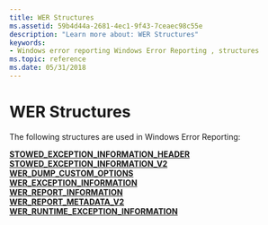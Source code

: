```yaml
---
title: WER Structures
ms.assetid: 59b4d44a-2681-4ec1-9f43-7ceaec98c55e
description: "Learn more about: WER Structures"
keywords:
- Windows error reporting Windows Error Reporting , structures
ms.topic: reference
ms.date: 05/31/2018
---
```


# WER Structures

The following structures are used in Windows Error Reporting:

<dl>

[**STOWED\_EXCEPTION\_INFORMATION\_HEADER**](stowed-exception-information-header.md)  
[**STOWED\_EXCEPTION\_INFORMATION\_V2**](stowed-exception-information-v2.md)  
[**WER\_DUMP\_CUSTOM\_OPTIONS**](/windows/desktop/api/Werapi/ns-werapi-wer_dump_custom_options)  
[**WER\_EXCEPTION\_INFORMATION**](/windows/desktop/api/Werapi/ns-werapi-wer_exception_information)  
[**WER\_REPORT\_INFORMATION**](/windows/desktop/api/Werapi/ns-werapi-wer_report_information)  
[**WER\_REPORT\_METADATA\_V2**](/windows/desktop/api/Werapi/ns-werapi-wer_report_metadata_v2)  
[**WER\_RUNTIME\_EXCEPTION\_INFORMATION**](/windows/desktop/api/Werapi/ns-werapi-wer_runtime_exception_information)  
</dl>

 

 




